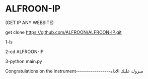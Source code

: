 # ALFROON-IP
(GET IP ANY WEBSITE)

get clone https://github.com/ALFROON/ALFROON-IP.git

1-ls

2-cd ALFROON-IP

3-python main.py

Congratulations on the instrument-----------------مبروك عليك الاداه

